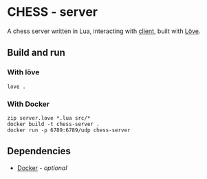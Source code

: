 # CHESS - server

A chess server written in Lua, interacting with [client](https://github.com/Waissi/chess-client), built with [Löve](https://love2d.org/).

## Build and run
### With löve
```
love .
```
### With Docker
```
zip server.love *.lua src/*
docker build -t chess-server .
docker run -p 6789:6789/udp chess-server
```

## Dependencies
- [Docker](https://www.docker.com/) - *optional*

